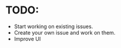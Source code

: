 # TODO:

- Start working on existing issues.
- Create your own issue and work on them.
- Improve UI
